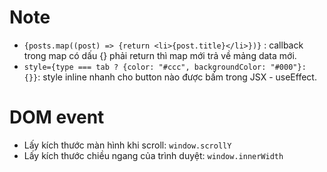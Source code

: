 
# Note
+ `{posts.map((post) => {return <li>{post.title}</li>})}` : callback trong map có dấu {} phải return thì map mới trả về mảng data mới.
+ `style={type === tab ? {color: "#ccc", backgroundColor: "#000"}: {}}`: style inline nhanh cho button nào được bấm trong JSX - useEffect.

# DOM event
+ Lấy kích thước màn hình khi scroll: `window.scrollY`
+ Lấy kích thước chiều ngang của trình duyệt: `window.innerWidth`